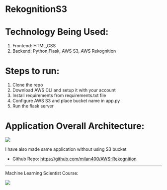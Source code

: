 # RekognitionS3

# Technology Being Used:
  1. Frontend: HTML,CSS
  2. Backend: Python,Flask, AWS S3, AWS Rekognition

# Steps to run:
  1. Clone the repo
  2. Download AWS CLI and setup it with your account
  3. Install requirements from requirements.txt file
  4. Configure AWS S3 and place bucket name in app.py
  5. Run the flask server

# Application Overall Architecture:

<img src="https://github.com/milan400/RekognitionS3/blob/master/architecture.png"/>

I have also made same application without using S3 bucket
  * Github Repo: https://github.com/milan400/AWS-Rekognition

-------------------------------------------------------------------------------------------------
Machine Learning Scientist Course:

<img src="https://github.com/milan400/RekognitionS3/blob/master/machinelearning.png"/>
